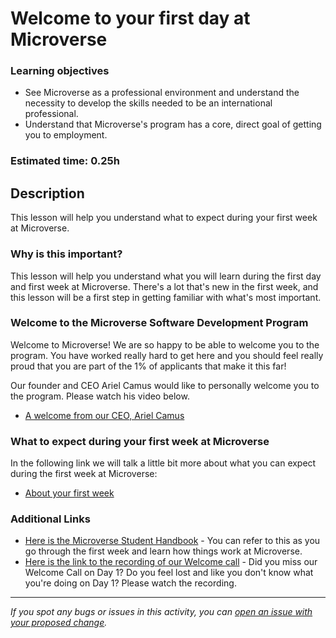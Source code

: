 # Welcome to your first day at Microverse

### Learning objectives

- See Microverse as a professional environment and understand the necessity to develop the skills needed to be an international professional.
- Understand that Microverse's program has a core, direct goal of getting you to employment.

### Estimated time: 0.25h

## Description

This lesson will help you understand what to expect during your first week at Microverse.

### Why is this important?

This lesson will help you understand what you will learn during the first day and first week at Microverse. There's a lot that's new in the first week, and this lesson will be a first step in getting familiar with what's most important.

### Welcome to the Microverse Software Development Program

Welcome to Microverse! We are so happy to be able to welcome you to the program. You have worked really hard to get here and you should feel really proud that you are part of the 1% of applicants that make it this far!

Our founder and CEO Ariel Camus would like to personally welcome you to the program. Please watch his video below.

- [A welcome from our CEO, Ariel Camus](https://www.loom.com/share/c4eb551b5cc348d3b03cddbba5a5a41f)

### What to expect during your first week at Microverse

In the following link we will talk a little bit more about what you can expect during the first week at Microverse:

- [About your first week](first-week-at-microverse.md)

### Additional Links
- [Here is the Microverse Student Handbook](https://www.notion.so/microverse/Microverse-Student-Handbook-ca8ac3bfccdd4e708b26d5d967fe4392) - You can refer to this as you go through the first week and learn how things work at Microverse.
- [Here is the link to the recording of our Welcome call](https://drive.google.com/file/d/1htTA7Ke5QyY9PTaaO-Mpqhk2sC2OlBNi/view?usp=sharing) - Did you miss our Welcome Call on Day 1? Do you feel lost and like you don't know what you're doing on Day 1? Please watch the recording.



------

_If you spot any bugs or issues in this activity, you can [open an issue with your proposed change](https://github.com/microverseinc/curriculum-transversal-skills/blob/main/git-github/articles/open_issue.md)._